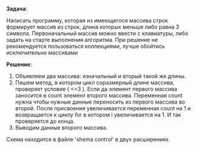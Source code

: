 **Задача**:

Написать программу, которая из имеющегося массива строк формирует массив из строк, длина которых меньше либо равна 3 символа. Первоначальный массив можно ввести с клавиатуры, либо задать на старте выполнения алгоритма. При решение не рекомендуется пользоваться коллекциями, лучше обойтись исключительно массивами

**Решение**:
1. Объявляем два массива: изначальный и вторый такой же длины. 
2. Пишем метод, в котором цикл соразмерный длине массива, проверяет условие ( <=3 ). Если да элемент первого массива заносится в count элемент второго массива. Переменная count нужна чтобы нужные данные переносить из первого массива во второй. После присвоения увеличивается переменная count на 1 и возвращается к циклу for в котором i увеличивается на 1. И так проверяется до конца.
3. Выводим данные второго массива.

Схема находится в файле 'shema control' в двух расширениях.